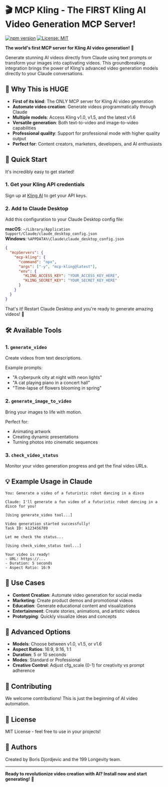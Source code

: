 # 🎬 MCP Kling - The FIRST Kling AI Video Generation MCP Server!

[![npm version](https://img.shields.io/npm/v/mcp-kling.svg)](https://www.npmjs.com/package/mcp-kling)
[![License: MIT](https://img.shields.io/badge/License-MIT-yellow.svg)](https://opensource.org/licenses/MIT)

**The world's first MCP server for Kling AI video generation!** 🚀

Generate stunning AI videos directly from Claude using text prompts or transform your images into captivating videos. This groundbreaking integration brings the power of Kling's advanced video generation models directly to your Claude conversations.

## 🌟 Why This is HUGE

- **First of its kind**: The ONLY MCP server for Kling AI video generation
- **Automate video creation**: Generate videos programmatically through Claude
- **Multiple models**: Access Kling v1.0, v1.5, and the latest v1.6
- **Versatile generation**: Both text-to-video and image-to-video capabilities
- **Professional quality**: Support for professional mode with higher quality output
- **Perfect for**: Content creators, marketers, developers, and AI enthusiasts

## 🚀 Quick Start

It's incredibly easy to get started!

### 1. Get your Kling API credentials

Sign up at [Kling AI](https://klingai.com) to get your API keys.

### 2. Add to Claude Desktop

Add this configuration to your Claude Desktop config file:

**macOS**: `~/Library/Application Support/Claude/claude_desktop_config.json`  
**Windows**: `%APPDATA%\Claude\claude_desktop_config.json`

```json
{
  "mcpServers": {
    "mcp-kling": {
      "command": "npx",
      "args": ["-y", "mcp-kling@latest"],
      "env": {
        "KLING_ACCESS_KEY": "YOUR_ACCESS_KEY_HERE",
        "KLING_SECRET_KEY": "YOUR_SECRET_KEY_HERE"
      }
    }
  }
}
```

That's it! Restart Claude Desktop and you're ready to generate amazing videos! 🎉

## 🛠️ Available Tools

### 1. `generate_video`
Create videos from text descriptions.

Example prompts:
- "A cyberpunk city at night with neon lights"
- "A cat playing piano in a concert hall"
- "Time-lapse of flowers blooming in spring"

### 2. `generate_image_to_video`
Bring your images to life with motion.

Perfect for:
- Animating artwork
- Creating dynamic presentations
- Turning photos into cinematic sequences

### 3. `check_video_status`
Monitor your video generation progress and get the final video URLs.

## 💡 Example Usage in Claude

```
You: Generate a video of a futuristic robot dancing in a disco

Claude: I'll generate a fun video of a futuristic robot dancing in a disco for you!

[Using generate_video tool...]

Video generation started successfully!
Task ID: k123456789

Let me check the status...

[Using check_video_status tool...]

Your video is ready! 
- URL: https://...
- Duration: 5 seconds
- Aspect Ratio: 16:9
```

## 🎯 Use Cases

- **Content Creation**: Automate video generation for social media
- **Marketing**: Create product demos and promotional videos
- **Education**: Generate educational content and visualizations
- **Entertainment**: Create stories, animations, and artistic videos
- **Prototyping**: Quickly visualize ideas and concepts

## 🔧 Advanced Options

- **Models**: Choose between v1.0, v1.5, or v1.6
- **Aspect Ratios**: 16:9, 9:16, 1:1
- **Duration**: 5 or 10 seconds
- **Modes**: Standard or Professional
- **Creative Control**: Adjust cfg_scale (0-1) for creativity vs prompt adherence

## 🤝 Contributing

We welcome contributions! This is just the beginning of AI video automation.

## 📝 License

MIT License - feel free to use in your projects!

## 👥 Authors

Created by Boris Djordjevic and the 199 Longevity team.

---

**Ready to revolutionize video creation with AI? Install now and start generating!** 🚀